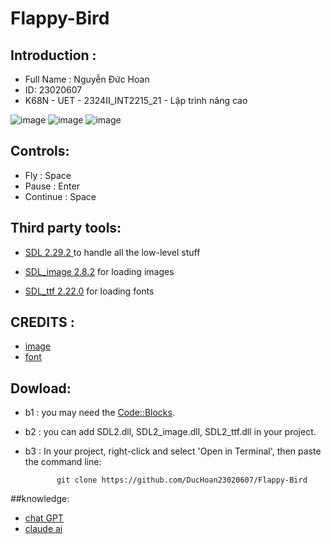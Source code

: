 # Flappy-Bird
## Introduction :

- Full Name : Nguyễn Đức Hoan
- ID: 23020607
- K68N - UET - 2324II_INT2215_21 - Lập trình nâng cao

![image](https://github.com/DucHoan23020607/Flappy-Bird/assets/160832222/0a107fc5-cfbf-4d9c-aa43-252109ef52de)
![image](https://github.com/DucHoan23020607/Flappy-Bird/assets/160832222/3a63119b-16ff-4afd-8a89-7345949f15ef)
![image](https://github.com/DucHoan23020607/Flappy-Bird/assets/160832222/3ec2edc1-e440-410e-960d-9ed5aa8bcd90)

## Controls:
- Fly : Space
- Pause : Enter
- Continue : Space

## Third party tools:

- [SDL 2.29.2 ](https://github.com/libsdl-org/SDL/releases/tag/prerelease-2.29.2) to handle all the low-level stuff

- [SDL_image 2.8.2](https://github.com/libsdl-org/SDL_image/releases/tag/release-2.8.2) for loading images

- [SDL_ttf 2.22.0](https://github.com/libsdl-org/SDL_ttf/releases/tag/release-2.22.0) for loading fonts

## CREDITS :

- [image](https://wallpapers.com/flappy-bird-background)
- [font](https://www.fontchu.com/games.htm)

## Dowload:
- b1 : you may need the [Code::Blocks](https://www.codeblocks.org/downloads/).
- b2 : you can add SDL2.dll, SDL2_image.dll, SDL2_ttf.dll in your project.
- b3 : In your project, right-click and select 'Open in Terminal', then paste the command line:

             git clone https://github.com/DucHoan23020607/Flappy-Bird

##knowledge:
- [chat GPT](https://chatgpt.com/)
- [claude ai](https://claude.ai/chat/8bd2d57a-7748-400a-8a02-b3bd785f6e76)
